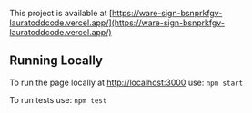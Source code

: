 This project is available at [https://ware-sign-bsnprkfgv-lauratoddcode.vercel.app/](https://ware-sign-bsnprkfgv-lauratoddcode.vercel.app/)

## Running Locally

To run the page locally at [http://localhost:3000](http://localhost:3000) use:
`npm start`

To run tests use:
`npm test`
